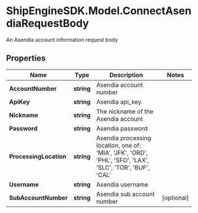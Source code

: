 # ShipEngineSDK.Model.ConnectAsendiaRequestBody
An Asendia account information request body

## Properties

Name | Type | Description | Notes
------------ | ------------- | ------------- | -------------
**AccountNumber** | **string** | Asendia account number | 
**ApiKey** | **string** | Asendia api_key | 
**Nickname** | **string** | The nickname of the Asendia account | 
**Password** | **string** | Asendia password | 
**ProcessingLocation** | **string** | Asendia processing location, one of: &#39;MIA&#39;, &#39;JFK&#39;, &#39;ORD&#39;, &#39;PHL&#39;, &#39;SFO&#39;, &#39;LAX&#39;, &#39;SLC&#39;, &#39;TOR&#39;, &#39;BUF&#39;, &#39;CAL&#39; | 
**Username** | **string** | Asendia username | 
**SubAccountNumber** | **string** | Asendia sub account number | [optional] 

